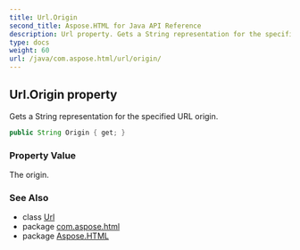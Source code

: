 ```yaml
---
title: Url.Origin
second_title: Aspose.HTML for Java API Reference
description: Url property. Gets a String representation for the specified URL origin
type: docs
weight: 60
url: /java/com.aspose.html/url/origin/
---
```

## Url.Origin property

Gets a String representation for the specified URL origin.

```java
public String Origin { get; }
```

### Property Value

The origin.

### See Also

* class [Url](../)
* package [com.aspose.html](../../url/)
* package [Aspose.HTML](../../../)
